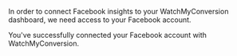 <div class="small-content">
  <p>In order to connect Facebook insights to your WatchMyConversion dashboard, we need access to your Facebook account.</p>
  <div class="facebook-login">
    <fb:login-button 
      scope="public_profile,email,ads_read"
      onlogin="checkLoginState();">
    </fb:login-button>
  </div>
  <div class="facebook-success hidden">
    You've successfully connected your Facebook account with WatchMyConversion.
  </div>
</div>